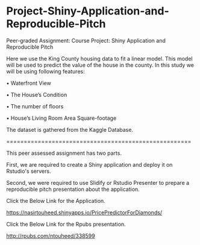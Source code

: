 # Project-Shiny-Application-and-Reproducible-Pitch

Peer-graded Assignment: Course Project: Shiny Application and Reproducible Pitch

Here we use the King County housing data to fit a linear model. This model will be used to predict the value of the house in the county. In this study we will 
be using following features:

•	Waterfront View

•	The House’s Condition

• The number of floors

•	House’s Living Room Area Square-footage

The dataset is gathered from the Kaggle Database.

=====================================================

This peer assessed assignment has two parts.

First, we are required to create a Shiny application and deploy it on Rstudio's servers.

Second, we were required to use Slidify or Rstudio Presenter to prepare a reproducible pitch presentation about the application.

Click the Below Link for the Application.

https://nasirtouheed.shinyapps.io/PricePredictorForDiamonds/

Click the Below Link for the Rpubs presentation.

http://rpubs.com/ntouheed/338599
